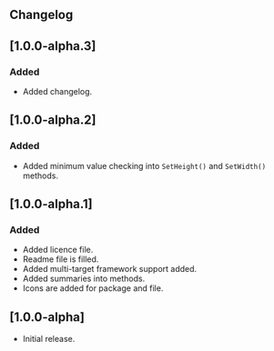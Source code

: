 ## Changelog

<!--
## [Unreleased]

### Added

### Changed

### Removed
-->

## [1.0.0-alpha.3]

### Added
* Added changelog.

## [1.0.0-alpha.2]

### Added
* Added minimum value checking into `SetHeight()` and `SetWidth()` methods. 

## [1.0.0-alpha.1]

### Added
* Added licence file.
* Readme file is filled.
* Added multi-target framework support added.
* Added summaries into methods.
* Icons are added for package and file.

## [1.0.0-alpha]
* Initial release. 